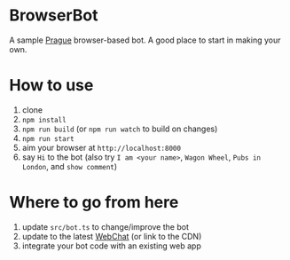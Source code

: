 # BrowserBot

A sample [Prague](http://github.com/billba/prague) browser-based bot. A good place to start in making your own.

# How to use

1. clone
2. `npm install`
3. `npm run build` (or `npm run watch` to build on changes)
4. `npm run start`
5. aim your browser at `http://localhost:8000`
6. say `Hi` to the bot (also try `I am <your name>`, `Wagon Wheel`, `Pubs in London`, and `show comment`)

# Where to go from here

1. update `src/bot.ts` to change/improve the bot
2. update to the latest [WebChat](https://github.com/Microsoft/BotFramework-WebChat/) (or link to the CDN)
3. integrate your bot code with an existing web app
